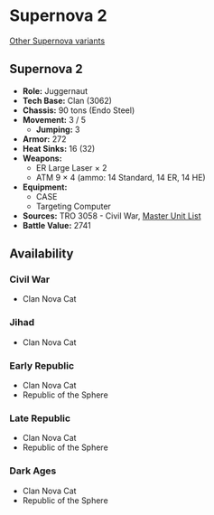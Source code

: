 # Supernova 2

[Other Supernova variants](../supernova.md)

## Supernova 2
- **Role:** Juggernaut
- **Tech Base:** Clan (3062)
- **Chassis:** 90 tons (Endo Steel)
- **Movement:** 3 / 5
  - **Jumping:** 3
- **Armor:** 272
- **Heat Sinks:** 16 (32)
- **Weapons:**
  - ER Large Laser × 2
  - ATM 9 × 4 (ammo: 14 Standard, 14 ER, 14 HE)
- **Equipment:**
  - CASE
  - Targeting Computer
- **Sources:** TRO 3058 - Civil War, [Master Unit List](http://masterunitlist.info/Unit/Details/3133/supernova-2)
- **Battle Value:** 2741

## Availability

### Civil War
- Clan Nova Cat

### Jihad
- Clan Nova Cat

### Early Republic
- Clan Nova Cat
- Republic of the Sphere

### Late Republic
- Clan Nova Cat
- Republic of the Sphere

### Dark Ages
- Clan Nova Cat
- Republic of the Sphere


